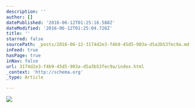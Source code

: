 ```yaml
---
description: ''
author: []
datePublished: '2016-06-12T01:25:16.588Z'
dateModified: '2016-06-12T01:25:04.726Z'
title: ''
starred: false
sourcePath: _posts/2016-06-12-3174d2e3-f4b9-45d5-903a-d5a3b53fec9a.md
inFeed: true
hasPage: true
inNav: false
url: 3174d2e3-f4b9-45d5-903a-d5a3b53fec9a/index.html
_context: 'http://schema.org'
_type: Article

---
```

![](https://the-grid-user-content.s3-us-west-2.amazonaws.com/a306e925-ddd8-48e7-a6d4-32bf4c12c792.png)